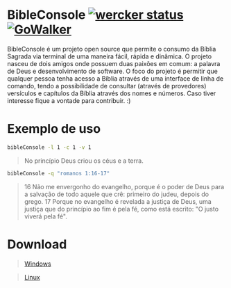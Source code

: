 # BibleConsole [![wercker status](https://app.wercker.com/status/9b8bacfc036334dd3004d106e2ebb40e/s "wercker status")](https://app.wercker.com/project/bykey/9b8bacfc036334dd3004d106e2ebb40e)  [![GoWalker](http://img.shields.io/badge/doc-gowalker-blue.svg?style=flat)](https://gowalker.org/github.com/weslleyandrade/bibleConsole)

BibleConsole é um projeto open source que permite o consumo da Bíblia Sagrada via terminal de uma maneira fácil, rápida e dinâmica. O projeto nasceu de dois amigos onde possuem duas paixões em comum: a palavra de Deus e desenvolvimento de software. O foco do projeto é permitir que qualquer pessoa tenha acesso a Bíblia através de uma interface de linha de comando, tendo a possibilidade de consultar (através de provedores) versículos e capítulos da Bíblia através dos nomes e números. Caso tiver interesse fique a vontade para contribuir. :)

# Exemplo de uso

```bash
bibleConsole -l 1 -c 1 -v 1
```

> No princípio Deus criou os céus e a terra.

```bash
bibleConsole -q "romanos 1:16-17"
```

> 16 Não me envergonho do evangelho, porque é o poder de Deus para a salvação de todo aquele que crê: primeiro do judeu, depois do grego. 17 Porque no evangelho é revelada a justiça de Deus, uma justiça que do princípio ao fim é pela fé, como está escrito: "O justo viverá pela fé".

# Download
> [Windows](https://drone.io/github.com/weslleyandrade/bibleConsole/files/bible.exe)

> [Linux](https://drone.io/github.com/weslleyandrade/bibleConsole/files/bible)
